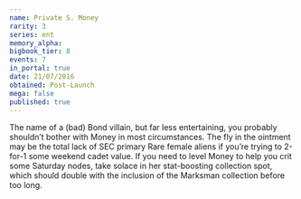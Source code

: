 ```yaml
---
name: Private S. Money
rarity: 3
series: ent
memory_alpha:
bigbook_tier: 8
events: 7
in_portal: true
date: 21/07/2016
obtained: Post-Launch
mega: false
published: true
---
```


The name of a (bad) Bond villain, but far less entertaining, you probably shouldn’t bother with Money in most circumstances. The fly in the ointment may be the total lack of SEC primary Rare female aliens if you’re trying to 2-for-1 some weekend cadet value. If you need to level Money to help you crit some Saturday nodes, take solace in her stat-boosting collection spot, which should double with the inclusion of the Marksman collection before too long.
